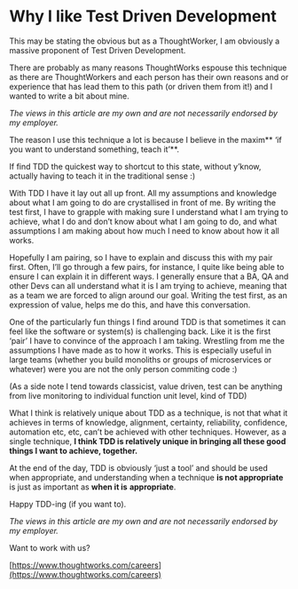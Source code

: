 
# Why I like Test Driven Development

This may be stating the obvious but as a ThoughtWorker, I am obviously a massive proponent of Test Driven Development.

There are probably as many reasons ThoughtWorks espouse this technique as there are ThoughtWorkers and each person has their own reasons and or experience that has lead them to this path (or driven them from it!) and I wanted to write a bit about mine.

*The views in this article are my own and are not necessarily endorsed by my employer.*

The reason I use this technique a lot is because I believe in the maxim** ‘if you want to understand something, teach it’**.

If find TDD the quickest way to shortcut to this state, without y’know, actually having to teach it in the traditional sense :)

With TDD I have it lay out all up front. All my assumptions and knowledge about what I am going to do are crystallised in front of me. By writing the test first, I have to grapple with making sure I understand what I am trying to achieve, what I do and don’t know about what I am going to do, and what assumptions I am making about how much I need to know about how it all works.

Hopefully I am pairing, so I have to explain and discuss this with my pair first. Often, I’ll go through a few pairs, for instance, I quite like being able to ensure I can explain it in different ways. I generally ensure that a BA, QA and other Devs can all understand what it is I am trying to achieve, meaning that as a team we are forced to align around our goal. Writing the test first, as an expression of value, helps me do this, and have this conversation.

One of the particularly fun things I find around TDD is that sometimes it can feel like the software or system(s) is challenging back. Like it is the first ‘pair’ I have to convince of the approach I am taking. Wrestling from me the assumptions I have made as to how it works. This is especially useful in large teams (whether you build monoliths or groups of microservices or whatever) were you are not the only person commiting code :)

(As a side note I tend towards classicist, value driven, test can be anything from live monitoring to individual function unit level, kind of TDD)

What I think is relatively unique about TDD as a technique, is not that what it achieves in terms of knowledge, alignment, certainty, reliability, confidence, automation etc, etc, can’t be achieved with other techniques. However, as a single technique, **I think TDD is relatively unique in bringing all these good things I want to achieve, together.**

At the end of the day, TDD is obviously ‘just a tool’ and should be used when appropriate, and understanding when a technique **is not appropriate** is just as important as **when it is** **appropriate**.

Happy TDD-ing (if you want to).

*The views in this article are my own and are not necessarily endorsed by my employer.*

Want to work with us?

[https://www.thoughtworks.com/careers](https://www.thoughtworks.com/careers)
